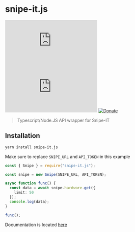 # snipe-it.js

[![npm](https://img.shields.io/npm/v/snipe-it.js)](https://npmjs.com/package/snipe-it.js) [![GitHub](https://img.shields.io/github/license/stingalleman/snipe-it.js)](LICENSE.md) [![Donate](https://img.shields.io/badge/Donate-PayPal-green.svg)](https://www.paypal.com/cgi-bin/webscr?cmd=_s-xclick&hosted_button_id=9D298ENTTLRBJ&source=url)

> Typescript/Node.JS API wrapper for Snipe-IT

## Installation

```bash
yarn install snipe-it.js
```

Make sure to replace `SNIPE_URL` and `API_TOKEN` in this example

```ts
const { Snipe } = require("snipe-it.js");

const snipe = new Snipe(SNIPE_URL, API_TOKEN);

async function func() {
  const data = await snipe.hardware.get({
    limit: 50
  });
  console.log(data);
}

func();
```

Documentation is located [here](https://stingalleman.github.io/snipe-it.js/)
